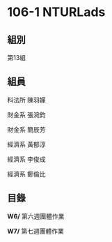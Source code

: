 # 106-1 NTURLads

## 組別
第13組

## 組員
科法所 陳羽嬋

財金系 張涴鈞

財金系 簡辰芳

經濟系 黃郁淳

經濟系 李俊成

經濟系 鄭倫比

## 目錄 
**W6/** 第六週團體作業

**W7/** 第七週團體作業
